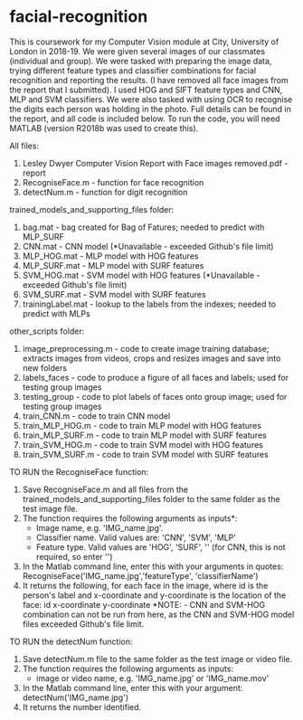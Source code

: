# facial-recognition

This is coursework for my Computer Vision module at City, University of London in 2018-19. We were given several images of our classmates (individual and group). We were tasked with preparing the image data, trying different feature types and classifier combinations for facial recognition and reporting the results. (I have removed all face images from the report that I submitted). I used HOG and SIFT feature types and CNN, MLP and SVM classifiers. We were also tasked with using OCR to recognise the digits each person was holding in the photo. Full details can be found in the report, and all code is included below. To run the code, you will need MATLAB (version R2018b was used to create this).

All files:
1) Lesley Dwyer Computer Vision Report with Face images removed.pdf - report
2) RecogniseFace.m - function for face recognition
3) detectNum.m - function for digit recognition

trained_models_and_supporting_files folder:
1) bag.mat - bag created for Bag of Fatures; needed to predict with MLP_SURF
2) CNN.mat - CNN model (*Unavailable - exceeded Github's file limit)
3) MLP_HOG.mat - MLP model with HOG features
4) MLP_SURF.mat - MLP model with SURF features
5) SVM_HOG.mat - SVM model with HOG features (*Unavailable - exceeded Github's file limit)
6) SVM_SURF.mat - SVM model with SURF features
7) trainingLabel.mat - lookup to the labels from the indexes; needed to predict with MLPs

other_scripts folder:
1) image_preprocessing.m - code to create image training database; extracts images from videos, crops and resizes images and save into new folders
2) labels_faces - code to produce a figure of all faces and labels; used for testing group images
3) testing_group - code to plot labels of faces onto group image; used for testing group images
4) train_CNN.m - code to train CNN model
5) train_MLP_HOG.m - code to train MLP model with HOG features
6) train_MLP_SURF.m - code to train MLP model with SURF features
7) train_SVM_HOG.m - code to train SVM model with HOG features
8) train_SVM_SURF.m - code to train SVM model with SURF features

TO RUN the RecogniseFace function:
1) Save RecogniseFace.m and all files from the trained_models_and_supporting_files folder to the same folder as the test image file.
2) The function requires the following arguments as inputs*:
	- Image name, e.g. 'IMG_name.jpg'. 
	- Classifier name. Valid values are: 'CNN', 'SVM', 'MLP'
	- Feature type. Valid values are 'HOG', 'SURF', '' (for CNN, this is not required, so enter '')
3) In the Matlab command line, enter this with your arguments in quotes: 
	RecogniseFace('IMG_name.jpg','featureType', 'classifierName') 
4) It returns the following, for each face in the image, where id is the person's label and x-coordinate and y-coordinate is the location of the face:
	id	x-coordinate	y-coordinate
*NOTE: - CNN and SVM-HOG combination can not be run from here, as the CNN and SVM-HOG model files exceeded Github's file limit.

TO RUN the detectNum function:
1) Save detectNum.m file to the same folder as the test image or video file.
2) The function requires the following arguments as inputs:
	- image or video name, e.g. 'IMG_name.jpg' or 'IMG_name.mov'
3) In the Matlab command line, enter this with your argument: 
	detectNum('IMG_name.jpg') 
4) It returns the number identified.


